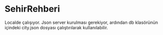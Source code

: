 # SehirRehberi
Localde çalışıyor. Json server kurulması gerekiyor, ardından db klasörünün içindeki city.json dosyası çalıştırılarak kullanılabilir.

